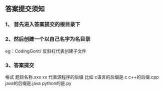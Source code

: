 ## 答案提交须知

### 1、 首先进入答案提交的根目录下

### 2、然后创建一个以自己名字为名目录
eg：CodingGorit/
反斜杠代表创建子文件

### 3、答案提交
格式 题目名称.xxx
xx 代表源程序的后缀
比如 
c语言的后缀是.c
c++的后缀.cpp
java的后缀是.java
python的是.py
